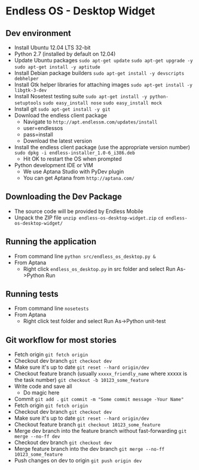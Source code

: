 Endless OS - Desktop Widget
===========================

Dev environment
---------------
  - Install Ubuntu 12.04 LTS 32-bit
  - Python 2.7 (installed by default on 12.04)
  - Update Ubuntu packages
    ``sudo apt-get update``
    ``sudo apt-get upgrade -y``
    ``sudo apt-get install -y aptitude``
  - Install Debian package builders
    ``sudo apt-get install -y devscripts debhelper``
  - Install Gtk helper libraries for attaching images
    ``sudo apt-get install -y libgtk-3-dev``
  - Install Nosetest testing suite
    ``sudo apt-get install -y python-setuptools``
    ``sudo easy_install nose``
    ``sudo easy_install mock``
  - Install git
    ``sudo apt-get install -y git``
  - Download the endless client package
    - Navigate to ``http://apt.endlessm.com/updates/install``
    - user=endlessos
    - pass=install
    - Download the latest version
  - Install the endless client package (use the appropriate version number)
    ``sudo dpkg -i endless-installer_1.0-6_i386.deb``
    - Hit OK to restart the OS when prompted
  - Python development IDE or VIM
    - We use Aptana Studio with PyDev plugin
    - You can get Aptana from ``http://aptana.com/``


Downloading the Dev Package
---------------------------
  - The source code will be provided by Endless Mobile
  - Unpack the ZIP file
    ``unzip endless-os-desktop-widget.zip``
    ``cd endless-os-desktop-widget/``


Running the application
-----------------------
  - From command line
    ``python src/endless_os_desktop.py &``
  - From Aptana
    - Right click ``endless_os_desktop.py`` in src folder and select Run As->Python Run


Running tests
-------------
  - From command line
    ``nosetests``
  - From Aptana
    - Right click test folder and select Run As->Python unit-test


Git workflow for most stories
-----------------------------
  - Fetch origin
    ``git fetch origin``
  - Checkout dev branch
    ``git checkout dev``
  - Make sure it's up to date 
    ``git reset --hard origin/dev``
  - Checkout feature branch (usually ``xxxxx_friendly_name`` where xxxxx is the task number)
    ``git checkout -b 10123_some_feature``
  - Write code and save all
    - Do magic here
  - Commit
    ``git add .``
    ``git commit -m "Some commit message -Your Name"``
  - Fetch origin
    ``git fetch origin``
  - Checkout dev branch
    ``git checkout dev``
  - Make sure it's up to date 
    ``git reset --hard origin/dev``
  - Checkout feature branch
    ``git checkout 10123_some_feature``
  - Merge dev branch into the feature branch without fast-forwarding
    ``git merge --no-ff dev``
  - Checkout dev branch
    ``git checkout dev``
  - Merge feature branch into the dev branch
    ``git merge --no-ff 10123_some_feature``
  - Push changes on dev to origin
    ``git push origin dev``


